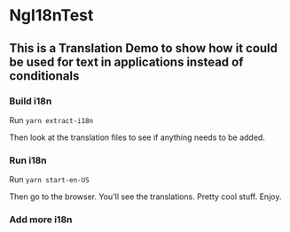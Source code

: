 # NgI18nTest

## This is a Translation Demo to show how it could be used for text in applications instead of conditionals

### Build i18n

Run `yarn extract-i18n`

Then look at the translation files to see if anything needs to be added.

### Run i18n

Run `yarn start-en-US`

Then go to the browser. You'll see the translations. Pretty cool stuff. Enjoy.

### Add more i18n

